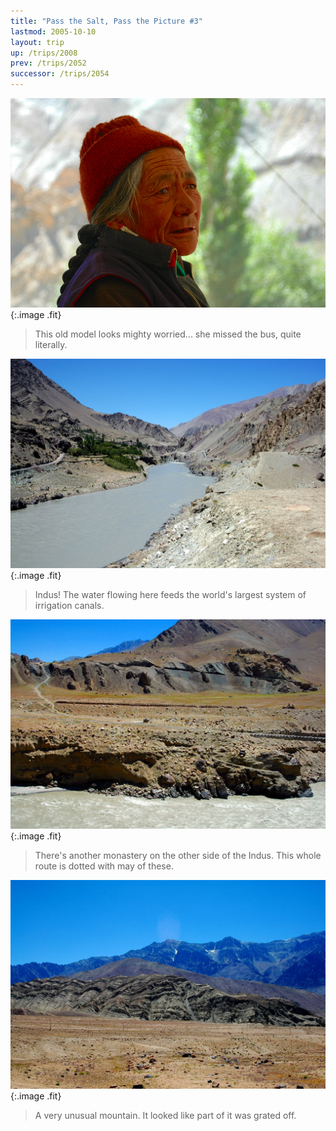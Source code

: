 ```yaml
---
title: "Pass the Salt, Pass the Picture #3"
lastmod: 2005-10-10
layout: trip
up: /trips/2008
prev: /trips/2052
successor: /trips/2054
---
```


![DSC_0294.JPG](/images/photos/DSC_0294.JPG 'DSC_0294.JPG'){:.image .fit}

>  This old model looks mighty worried... she             missed the bus, quite literally. 

![DSC_0296.JPG](/images/photos/DSC_0296.JPG 'DSC_0296.JPG'){:.image .fit}

>  Indus! The water flowing here feeds the world's             largest system of irrigation canals. 

![DSC_0298.JPG](/images/photos/DSC_0298.JPG 'DSC_0298.JPG'){:.image .fit}

>  There's another monastery on the other side of             the Indus. This whole route is dotted with may of these. 

![DSC_0300.JPG](/images/photos/DSC_0300.JPG 'DSC_0300.JPG'){:.image .fit}

>  A very unusual mountain. It looked like part of             it was grated off. 


